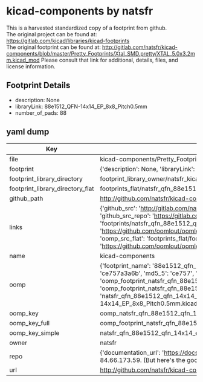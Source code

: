# kicad-components by natsfr  
This is a harvested standardized copy of a footprint from github.  
The original project can be found at:  
https://gitlab.com/kicad/libraries/kicad-footprints  
The original footprint can be found at:
http://gitlab.com/natsfr/kicad-components/blob/master/Pretty_Footprints/Xtal_SMD.pretty/XTAL_5.0x3.2mm.kicad_mod
Please consult that link for additional, details, files, and license information.  
## Footprint Details
* description: None  
* libraryLink: 88e1512_QFN-14x14_EP_8x8_Pitch0.5mm  
* number_of_pads: 88  
## yaml dump  
| Key | Value |  
| --- | --- |  
| file | kicad-components/Pretty_Footprints/QFN.pretty/88e1512_QFN-14x14_EP_8x8_Pitch0.5mm.kicad_mod |  
| footprint | {'description': None, 'libraryLink': '88e1512_QFN-14x14_EP_8x8_Pitch0.5mm', 'number_of_pads': 88} |  
| footprint_library_directory | footprint_library_owner/natsfr_kicad-components |  
| footprint_library_directory_flat | footprints_flat/natsfr_qfn_88e1512_qfn_14x14_ep_8x8_pitch0_5mm/working |  
| github_path | http://github.com/natsfr/kicad-components/blob/master/Pretty_Footprints/QFN.pretty/88e1512_QFN-14x14_EP_8x8_Pitch0.5mm.kicad_mod |  
| links | {'github_src': 'http://gitlab.com/natsfr/kicad-components/blob/master/Pretty_Footprints/Xtal_SMD.pretty/XTAL_5.0x3.2mm.kicad_mod', 'github_src_repo': 'https://gitlab.com/kicad/libraries/kicad-footprints', 'oomp_bot': 'footprints/natsfr_qfn_88e1512_qfn_14x14_ep_8x8_pitch0_5mm/working', 'oomp_bot_github': 'https://github.com/oomlout/oomlout_oomp_footprint_bot/tree/main/footprints/natsfr_qfn_88e1512_qfn_14x14_ep_8x8_pitch0_5mm/working', 'oomp_src_flat': 'footprints_flat/footprints_flat/natsfr_qfn_88e1512_qfn_14x14_ep_8x8_pitch0_5mm/working', 'oomp_src_flat_github': 'https://github.com/oomlout/oomlout_oomp_footprint_src/tree/main/footprints_flat/natsfr_qfn_88e1512_qfn_14x14_ep_8x8_pitch0_5mm/working'} |  
| name | kicad-components |  
| oomp | {'footprint_name': '88e1512_qfn_14x14_ep_8x8_pitch0_5mm', 'library_name': 'qfn', 'md5': 'ce757a3a6b9230dee3c8c065ce15a3ca', 'md5_10': 'ce757a3a6b', 'md5_5': 'ce757', 'md5_6': 'ce757a', 'oomp_key': 'oomp_natsfr_qfn_88e1512_qfn_14x14_ep_8x8_pitch0_5mm', 'oomp_key_extra': 'oomp_footprint_natsfr_qfn_88e1512_qfn_14x14_ep_8x8_pitch0_5mm', 'oomp_key_full': 'oomp_footprint_natsfr_qfn_88e1512_qfn_14x14_ep_8x8_pitch0_5mm_ce757a', 'oomp_key_simple': 'natsfr_qfn_88e1512_qfn_14x14_ep_8x8_pitch0_5mm', 'original_filename': 'kicad-components/Pretty_Footprints/QFN.pretty/88e1512_QFN-14x14_EP_8x8_Pitch0.5mm.kicad_mod', 'owner_name': 'natsfr'} |  
| oomp_key | oomp_natsfr_qfn_88e1512_qfn_14x14_ep_8x8_pitch0_5mm |  
| oomp_key_full | oomp_footprint_natsfr_qfn_88e1512_qfn_14x14_ep_8x8_pitch0_5mm |  
| oomp_key_simple | natsfr_qfn_88e1512_qfn_14x14_ep_8x8_pitch0_5mm |  
| owner | natsfr |  
| repo | {'documentation_url': 'https://docs.github.com/rest/overview/resources-in-the-rest-api#rate-limiting', 'message': "API rate limit exceeded for 84.66.173.59. (But here's the good news: Authenticated requests get a higher rate limit. Check out the documentation for more details.)"} |  
| url | http://github.com/natsfr/kicad-components |  

